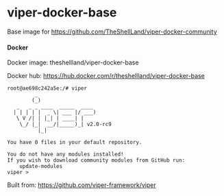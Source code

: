 # viper-docker-base

Base image for https://github.com/TheShellLand/viper-docker-community

#### Docker

Docker image: theshellland/viper-docker-base 

Docker hub: https://hub.docker.com/r/theshellland/viper-docker-base


```
root@ae698c242a5e:/# viper
         _
        (_)
   _   _ _ ____  _____  ____
  | | | | |  _ \| ___ |/ ___)
   \ V /| | |_| | ____| |
    \_/ |_|  __/|_____)_| v2.0-rc9
          |_|
    
You have 0 files in your default repository.

You do not have any modules installed!
If you wish to download community modules from GitHub run:
    update-modules
viper > 
```

Built from: https://github.com/viper-framework/viper
